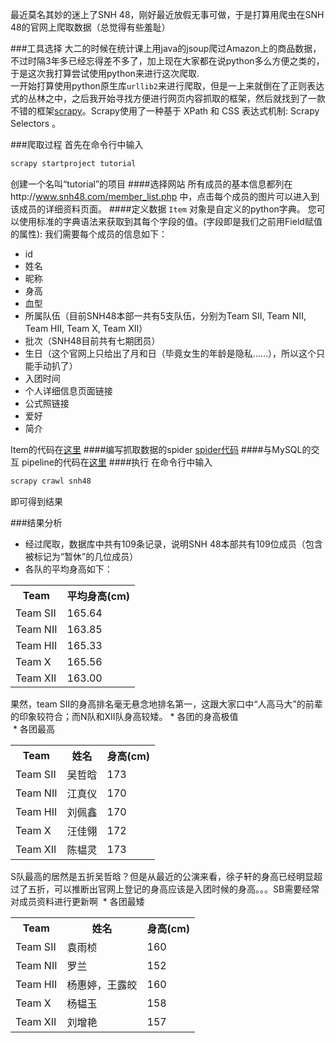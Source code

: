 最近莫名其妙的迷上了SNH 48，刚好最近放假无事可做，于是打算用爬虫在SNH 48的官网上爬取数据（总觉得有些羞耻）<br>

###工具选择
大二的时候在统计课上用java的jsoup爬过Amazon上的商品数据，不过时隔3年多已经忘得差不多了，加上现在大家都在说python多么方便之类的，于是这次我打算尝试使用python来进行这次爬取.<br>
一开始打算使用python原生库`urllib2`来进行爬取，但是一上来就倒在了正则表达式的丛林之中，之后我开始寻找方便进行网页内容抓取的框架，然后就找到了一款不错的框架[scrapy](http://scrapy-chs.readthedocs.io/zh_CN/0.24/intro/tutorial.html)。Scrapy使用了一种基于 XPath 和 CSS 表达式机制: Scrapy Selectors 。 <br>

###爬取过程
首先在命令行中输入
```Bash
scrapy startproject tutorial
```
创建一个名叫“tutorial”的项目
####选择网站
所有成员的基本信息都列在http://www.snh48.com/member_list.php 中，点击每个成员的图片可以进入到该成员的详细资料页面。
####定义数据
`Item` 对象是自定义的python字典。 您可以使用标准的字典语法来获取到其每个字段的值。(字段即是我们之前用Field赋值的属性):
我们需要每个成员的信息如下：
* id
* 姓名
* 昵称 
* 身高
* 血型
* 所属队伍（目前SNH48本部一共有5支队伍，分别为Team SII, Team NII, Team HII, Team X, Team XII）
* 批次（SNH48目前共有七期团员）
* 生日（这个官网上只给出了月和日（毕竟女生的年龄是隐私……），所以这个只能手动扒了）
* 入团时间
* 个人详细信息页面链接
* 公式照链接
* 爱好
* 简介

Item的代码在[这里](https://github.com/billjyc/SNH48-member/blob/master/tutorial/items.py)
####编写抓取数据的spider
[spider代码](https://github.com/billjyc/SNH48-member/blob/master/tutorial/spiders/dmoz_spider.py)
####与MySQL的交互
pipeline的代码在[这里](https://github.com/billjyc/SNH48-member/blob/master/tutorial/pipelines.py)
####执行
在命令行中输入
```Bash
scrapy crawl snh48
```
即可得到结果


###结果分析
* 经过爬取，数据库中共有109条记录，说明SNH 48本部共有109位成员（包含被标记为“暂休”的几位成员）
* 各队的平均身高如下：
<table>
<tr>
<th>Team</th>
<th>平均身高(cm)</th>
</tr>
<tr>
<td>Team SII</td>
<td>165.64</td>
</tr>
<tr>
<td>Team NII</td>
<td>163.85</td>
</tr>
<tr>
<td>Team HII</td>
<td>165.33</td>
</tr>
<tr>
<td>Team X</td>
<td>165.56</td>
</tr>
<tr>
<td>Team XII</td>
<td>163.00</td>
</tr>
</table>
果然，team SII的身高排名毫无悬念地排名第一，这跟大家口中“人高马大”的前辈的印象较符合；而N队和XII队身高较矮。
* 各团的身高极值<br>
  * 各团最高
  <table>
<tr>
<th>Team</th>
<th>姓名</th>
<th>身高(cm)</th>
</tr>
<tr>
<td>Team SII</td>
<td>吴哲晗</td>
<td>173</td>
</tr>
<tr>
<td>Team NII</td>
<td>江真仪</td>
<td>170</td>
</tr>
<tr>
<td>Team HII</td>
<td>刘佩鑫</td>
<td>170</td>
</tr>
<tr>
<td>Team X</td>
<td>汪佳翎</td>
<td>172</td>
</tr>
<tr>
<td>Team XII</td>
<td>陈韫灵</td>
<td>173</td>
</tr>
</table>

S队最高的居然是五折吴哲晗？但是从最近的公演来看，徐子轩的身高已经明显超过了五折，可以推断出官网上登记的身高应该是入团时候的身高。。。SB需要经常对成员资料进行更新啊
  * 各团最矮
    <table>
<tr>
<th>Team</th>
<th>姓名</th>
<th>身高(cm)</th>
</tr>
<tr>
<td>Team SII</td>
<td>袁雨桢</td>
<td>160</td>
</tr>
<tr>
<td>Team NII</td>
<td>罗兰</td>
<td>152</td>
</tr>
<tr>
<td>Team HII</td>
<td>杨惠婷，王露皎</td>
<td>160</td>
</tr>
<tr>
<td>Team X</td>
<td>杨韫玉</td>
<td>158</td>
</tr>
<tr>
<td>Team XII</td>
<td>刘增艳</td>
<td>157</td>
</tr>
</table>
